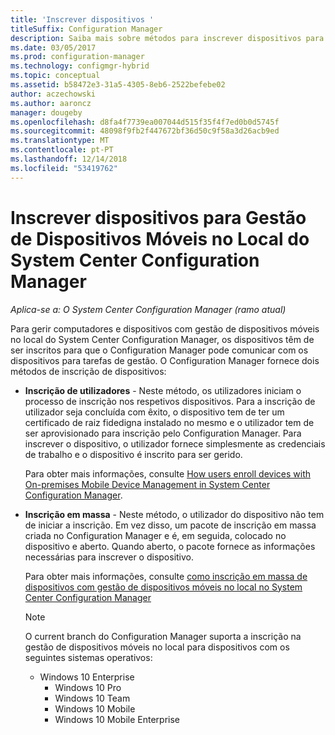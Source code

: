 ```yaml
---
title: 'Inscrever dispositivos '
titleSuffix: Configuration Manager
description: Saiba mais sobre métodos para inscrever dispositivos para gestão de dispositivos móveis no local no System Center Configuration Manager.
ms.date: 03/05/2017
ms.prod: configuration-manager
ms.technology: configmgr-hybrid
ms.topic: conceptual
ms.assetid: b58472e3-31a5-4305-8eb6-2522befebe02
author: aczechowski
ms.author: aaroncz
manager: dougeby
ms.openlocfilehash: d8fa4f7739ea007044d515f35f4f7ed0b0d5745f
ms.sourcegitcommit: 48098f9fb2f447672bf36d50c9f58a3d26acb9ed
ms.translationtype: MT
ms.contentlocale: pt-PT
ms.lasthandoff: 12/14/2018
ms.locfileid: "53419762"
---
```

# <a name="enroll-devices-for-on-premises-mobile-device-management-in-system-center-configuration-manager"></a>Inscrever dispositivos para Gestão de Dispositivos Móveis no Local do System Center Configuration Manager

*Aplica-se a: O System Center Configuration Manager (ramo atual)*

Para gerir computadores e dispositivos com gestão de dispositivos móveis no local do System Center Configuration Manager, os dispositivos têm de ser inscritos para que o Configuration Manager pode comunicar com os dispositivos para tarefas de gestão. O Configuration Manager fornece dois métodos de inscrição de dispositivos:  

- **Inscrição de utilizadores** - Neste método, os utilizadores iniciam o processo de inscrição nos respetivos dispositivos. Para a inscrição de utilizador seja concluída com êxito, o dispositivo tem de ter um certificado de raiz fidedigna instalado no mesmo e o utilizador tem de ser aprovisionado para inscrição pelo Configuration Manager.  Para inscrever o dispositivo, o utilizador fornece simplesmente as credenciais de trabalho e o dispositivo é inscrito para ser gerido.  

   Para obter mais informações, consulte [How users enroll devices with On-premises Mobile Device Management in System Center Configuration Manager](../../mdm/deploy-use/user-enroll-devices-on-premises-mdm.md).  

- **Inscrição em massa** - Neste método, o utilizador do dispositivo não tem de iniciar a inscrição. Em vez disso, um pacote de inscrição em massa criada no Configuration Manager e é, em seguida, colocado no dispositivo e aberto. Quando aberto, o pacote fornece as informações necessárias para inscrever o dispositivo.  

   Para obter mais informações, consulte [como inscrição em massa de dispositivos com gestão de dispositivos móveis no local no System Center Configuration Manager](../../mdm/deploy-use/bulk-enroll-devices-on-premises-mdm.md)  

  > [!NOTE]
  >  O current branch do Configuration Manager suporta a inscrição na gestão de dispositivos móveis no local para dispositivos com os seguintes sistemas operativos:  
  > 
  > - Windows 10 Enterprise  
  >   -   Windows 10 Pro  
  >   -   Windows 10 Team 
  >   -   Windows 10 Mobile  
  >   -   Windows 10 Mobile Enterprise   
